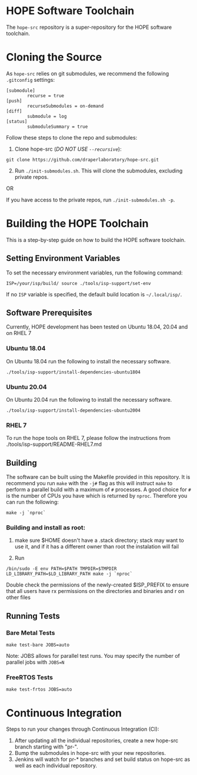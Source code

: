 # HOPE Software Toolchain

The `hope-src` repository is a super-repository for the HOPE software
toolchain.

# Cloning the Source

As `hope-src` relies on git submodules, we recommend the following
`.gitconfig` settings:

~~~
[submodule]
        recurse = true
[push]
        recurseSubmodules = on-demand
[diff]
        submodule = log
[status]
        submoduleSummary = true
~~~

Follow these steps to clone the repo and submodules:

1. Clone hope-src (*DO NOT USE `--recursive`*):

~~~
git clone https://github.com/draperlaboratory/hope-src.git
~~~

2. Run `./init-submodules.sh`. This will clone the submodules, excluding private repos.

OR

If you have access to the private repos, run `./init-submodules.sh -p`.

# Building the HOPE Toolchain

This is a step-by-step guide on how to build the HOPE software toolchain.

## Setting Environment Variables

To set the necessary environment variables, run the following command:

```
ISP=/your/isp/build/ source ./tools/isp-support/set-env
```

If no `ISP` variable is specified, the default build location is `~/.local/isp/`.

## Software Prerequisites

Currently, HOPE development has been tested on Ubuntu 18.04, 20.04 and on RHEL 7

### Ubuntu 18.04

On Ubuntu 18.04 run the following to install the necessary software.

```
./tools/isp-support/install-dependencies-ubuntu1804
```
### Ubuntu 20.04

On Ubuntu 20.04 run the following to install the necessary software.

```
./tools/isp-support/install-dependencies-ubuntu2004
```

### RHEL 7

To run the hope tools on RHEL 7, please follow the instructions from ./tools/isp-support/README-RHEL7.md


## Building

The software can be built using the Makefile provided in this repository.  It is
recommend you run `make` with the `-j#` flag as this will instruct `make` to
perform a parallel build with a maximum of `#` processes.  A good
choice for `#` is the number of CPUs you have which is returned by `nproc`.
Therefore you can run the following:

```
make -j `nproc`
```

### Building and install as root:

1. make sure $HOME doesn't have a .stack directory; stack may want to use it, and if it has a different owner than
root the instalation will fail

2. Run

```
/bin/sudo -E env PATH=$PATH TMPDIR=$TMPDIR LD_LIBRARY_PATH=$LD_LIBRARY_PATH make -j `nproc`
```

Double check the permissions of the newly-created $ISP_PREFIX to ensure that all users have rx permissions
on the directories and binaries and r on other files

## Running Tests

### Bare Metal Tests

```
make test-bare JOBS=auto
```

Note: JOBS allows for parallel test runs. You may specify the number of parallel jobs with `JOBS=N`

### FreeRTOS Tests

```
make test-frtos JOBS=auto
```

# Continuous Integration

Steps to run your changes through Continuous Integration (CI):

1. After updating all the individual repositories, create a new hope-src branch starting with "pr-".
2. Bump the submodules in hope-src with your new repositories.
3. Jenkins will watch for pr-* branches and set build status on hope-src as well as each individual repository.
